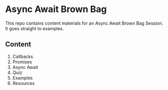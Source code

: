 # Async Await Brown Bag

This repo contains content materials for an Async Await Brown Bag Session. It goes straight to examples.

## Content

1. Callbacks
1. Promises
1. Async Await
1. Quiz
1. Examples
1. Resources